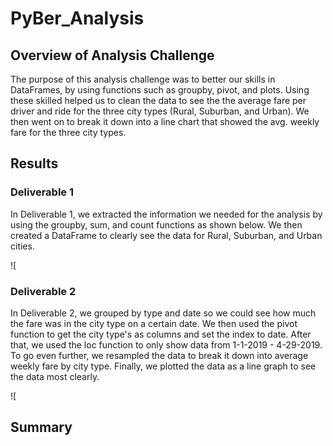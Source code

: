 # PyBer_Analysis

## Overview of Analysis Challenge
The purpose of this analysis challenge was to better our skills in DataFrames, by using functions such as groupby, pivot, and plots. Using these skilled helped us to clean the data to see the the average fare per driver and ride for the three city types (Rural, Suburban, and Urban). We then went on to break it down into a line chart that showed the avg. weekly fare for the three city types. 
## Results
### Deliverable 1
In Deliverable 1, we extracted the information we needed for the analysis by using the groupby, sum, and count functions as shown below. We then created a DataFrame to clearly see the data for Rural, Suburban, and Urban cities. 

![


### Deliverable 2
In Deliverable 2, we grouped by type and date so we could see how much the fare was in the city type on a certain date. We then used the pivot function to get the city type's as columns and set the index to date. After that, we used the loc function to only show data from 1-1-2019 - 4-29-2019. To go even further, we resampled the data to break it down into average weekly fare by city type. Finally, we plotted the data as a line graph to see the data most clearly.

![

## Summary

